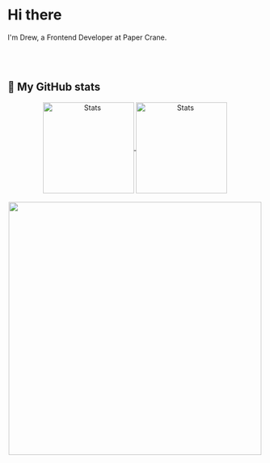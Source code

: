 # Hi there

I'm Drew, a Frontend Developer at Paper Crane.

<br>
<br>

## 🔭 My GitHub stats
<div align="center">
  <a href="https://github.com/kito0?tab=repositories">
    <img src="https://github-readme-stats.vercel.app/api?username=kito0&theme=dracula" alt="Stats" align="center" height="180" />
  </a>
  <a href="https://github.com/kito0?tab=repositories">
    <img src="https://github-readme-stats.vercel.app/api/top-langs/?username=kito0&theme=dracula&layout=compact" alt="Stats" align="center" height="180" />
  </a>
</div>

<br>

<div align="center">
<a href="https://github.com/kito0">
  <img align="center" src="https://github-profile-trophy.vercel.app/?username=kito0&theme=darkhub&row=1&column=3&margin-w=15&margin-h=15" width="500"/>
</a>
</div>

<br>
<br>

<!--

## 🔭 I’m currently working on

## 🌱 I’m currently learning ...
## 👯 I’m looking to collaborate on ...
## 🤔 I’m looking for help with ...
## 💬 Ask me about ...
## 📫 How to reach me: ...

-->
